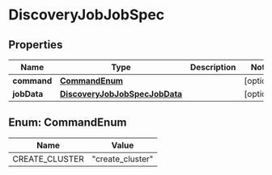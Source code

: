 

# DiscoveryJobJobSpec


## Properties

| Name | Type | Description | Notes |
|------------ | ------------- | ------------- | -------------|
|**command** | [**CommandEnum**](#CommandEnum) |  |  [optional] |
|**jobData** | [**DiscoveryJobJobSpecJobData**](DiscoveryJobJobSpecJobData.md) |  |  [optional] |



## Enum: CommandEnum

| Name | Value |
|---- | -----|
| CREATE_CLUSTER | &quot;create_cluster&quot; |



